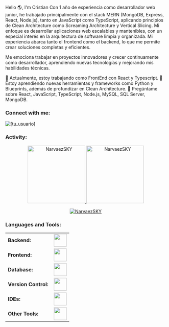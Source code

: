 <link rel="stylesheet" type='text/css' href="https://cdn.jsdelivr.net/gh/devicons/devicon@latest/devicon.min.css" />
Hello 🌎, I'm Cristian
Con 1 año de experiencia como desarrollador web junior, he trabajado principalmente con el stack MERN (MongoDB, Express, React, Node.js), tanto en JavaScript como TypeScript, aplicando principios de Clean Architecture como Screaming Architecture y Vertical Slicing. Mi enfoque es desarrollar aplicaciones web escalables y mantenibles, con un especial interés en la arquitectura de software limpia y organizada. Mi experiencia abarca tanto el frontend como el backend, lo que me permite crear soluciones completas y eficientes.

Me emociona trabajar en proyectos innovadores y crecer continuamente como desarrollador, aprendiendo nuevas tecnologías y mejorando mis habilidades técnicas.

🔭 Actualmente, estoy trabajando como FrontEnd con React y Typescript.
🌱 Estoy aprendiendo nuevas herramientas y frameworks como Python y Blueprints, además de profundizar en Clean Architecture.
💬 Pregúntame sobre React, JavaScript, TypeScript, Node.js, MySQL, SQL Server, MongoDB.
<h3 align="left">Connect with me:</h3> <p align="left"> <a href="https://twitter.com/[tu_usuario]" target="blank"><i align="center" class="devicon-twitter-original" alt="[tu_usuario]" height="40" width="60"></i></a> <a href="https://www.linkedin.com/in/cristian-samir-narvaez/" target="blank"><i align="center" class="devicon-linkedin-plain colored" alt="Cristian" height="40" width="60"></i></a> </p> <p align="left"> <img src="https://komarev.com/ghpvc/?username=[tu_usuario]&label=Profile%20views&color=0e75b6&style=flat" alt="[tu_usuario]" /> </p>
<h3 align="left">Activity:</h3>

<div align="center"> <a href="https://github.com/[tu_usuario]"> <img height="180em" src="https://github-readme-stats.vercel.app/api/top-langs?username=NarvaezSKY&show_icons=true&locale=en&layout=compact&theme=tokyonight" alt="NarvaezSKY"/> <img height="180em" src="https://github-readme-stats.vercel.app/api?username=NarvaezSKY&show_icons=true&locale=en&layout=compact&theme=tokyonight" alt="NarvaezSKY"/> </a> </div> <p align="center"> <a href="https://github.com/NarvaezSKY"> <img src="https://github-readme-streak-stats.herokuapp.com/?user=NarvaezSKY&&theme=tokyonight" alt="NarvaezSKY" /> </a> </p>
<h3 align="left">Languages and Tools:</h3> <table> <tr> <td style="font-weight: bold; padding-right: 10px; vertical-align: center; border: none;">Backend:</td> <td><img height="40" src="https://skillicons.dev/icons?i=python,nodejs,express,nestjs"/></td> </tr> <tr> <td style="font-weight: bold; padding-right: 10px; vertical-align: center;">Frontend:</td> <td><img height="40" src="https://skillicons.dev/icons?i=react,js,ts,html,css,tailwind,bootstrap,figma"/></td> </tr> <tr> <td style="font-weight: bold; padding-right: 10px; vertical-align: center; border: none;">Database:</td> <td><img height="40" src="https://skillicons.dev/icons?i=mysql,sqlite,mongodb"/></td> </tr> <tr> <td style="font-weight: bold; padding-right: 10px; vertical-align: center; border: none;">Version Control:</td> <td><img height="40" src="https://skillicons.dev/icons?i=git,github,gitlab"/></td> </tr> <tr> <td style="font-weight: bold; padding-right: 10px; vertical-align: center; border: none;">IDEs:</td> <td><img height="40" src="https://skillicons.dev/icons?i=vscode,visualstudio,sublime"/></td> </tr> <tr> <td style="font-weight: bold; padding-right: 10px; vertical-align: center; border: none;">Other Tools:</td> <td><img height="40" src="https://skillicons.dev/icons?i=firebase,vercel,netlify,render"/></td> </tr> </table>
